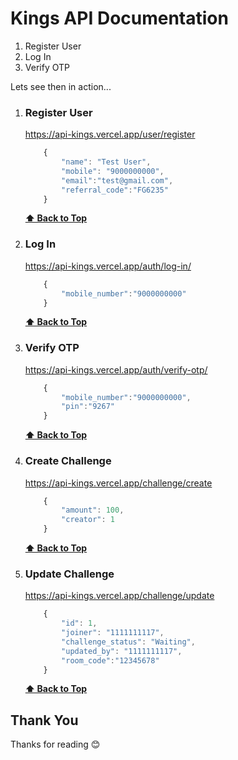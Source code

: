 # Kings API Documentation

1. Register User
2. Log In
3. Verify OTP

Lets see then in action...

01.  ### Register User

        https://api-kings.vercel.app/user/register

        ```javascript
            {
                "name": "Test User",
                "mobile": "9000000000",
                "email":"test@gmail.com",
                "referral_code":"FG6235"
            }
        ```

        **[⬆ Back to Top](#kings-api-documentation)**

02.  ### Log In

        https://api-kings.vercel.app/auth/log-in/

        ```javascript
            {
                "mobile_number":"9000000000"
            }
        ```

        **[⬆ Back to Top](#kings-api-documentation)**

03.  ### Verify OTP

        https://api-kings.vercel.app/auth/verify-otp/

        ```javascript
            {
                "mobile_number":"9000000000",
                "pin":"9267"
            }
        ```

        **[⬆ Back to Top](#kings-api-documentation)**

04.  ### Create Challenge

        https://api-kings.vercel.app/challenge/create

        ```javascript
            {
                "amount": 100,
                "creator": 1
            }
        ```

        **[⬆ Back to Top](#kings-api-documentation)**

05.  ### Update Challenge

        https://api-kings.vercel.app/challenge/update

        ```javascript
            {
                "id": 1,
                "joiner": "1111111117",
                "challenge_status": "Waiting",
                "updated_by": "1111111117",
                "room_code":"12345678"
            }
        ```

        **[⬆ Back to Top](#kings-api-documentation)**

## Thank You

Thanks for reading 😊